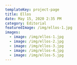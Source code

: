 ```yaml
---
templateKey: project-page
title: Ellos
date: May 15, 2020 2:35 PM
category: Editorial
featuredImage: /img/ellos-1.jpg
images:
  - image: /img/ellos-1.jpg
  - image: /img/ellos-2.jpg
  - image: /img/ellos-3.jpg
  - image: /img/ellos-4.jpg
  - image: /img/ellos-5.jpg
---
```

